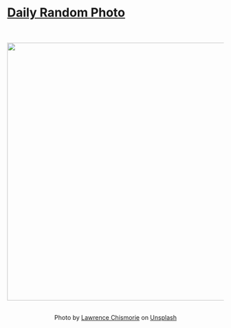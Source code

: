 # [Daily Random Photo](https://www.dailyrandomphoto.com/)

<div align="center">
  <br>
  <br>
  <a href="https://www.dailyrandomphoto.com/p/2024/2024-08-27/"><img src="https://images.unsplash.com/photo-1722325110558-63a1a50c2f28?crop=entropy&cs=tinysrgb&fit=max&fm=jpg&ixid=M3w3NzUwOHwwfDF8cmFuZG9tfHx8fHx8fHx8MTcyNDcxODk2NXw&ixlib=rb-4.0.3&q=80&w=1080" width="600px"></a>
  <br>
  <br>
  <p class="has-text-grey">Photo by <a href="https://unsplash.com/@krowdeed?utm_source=Daily%20Random%20Photo&amp;utm_medium=referral" target="_blank" rel="noopener noreferrer">Lawrence Chismorie</a> on <a href="https://unsplash.com/photos/a-beach-with-a-lot-of-umbrellas-on-it-tzHIQkyUJwI?utm_source=Daily%20Random%20Photo&amp;utm_medium=referral" target="_blank" rel="noopener noreferrer">Unsplash</a></p>
</div>
